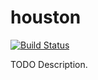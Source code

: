 # houston

[![Build Status](https://travis-ci.org/githubuser/houston.png)](https://travis-ci.org/githubuser/houston)

TODO Description.
